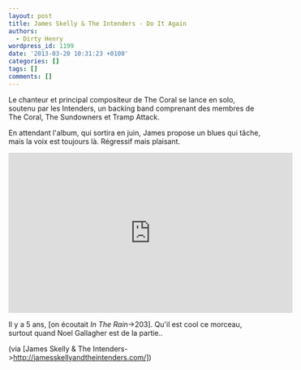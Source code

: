 ```yaml
---
layout: post
title: James Skelly & The Intenders - Do It Again
authors:
  - Dirty Henry
wordpress_id: 1199
date: '2013-03-20 10:31:23 +0100'
categories: []
tags: []
comments: []
---
```

Le chanteur et principal compositeur de The Coral se lance en solo, soutenu par les Intenders, un backing band comprenant des membres de The Coral, The Sundowners et Tramp Attack.

En attendant l'album, qui sortira en juin, James propose un blues qui tâche, mais la voix est toujours là. Régressif mais plaisant.

<iframe width="560" height="315" src="http://www.youtube.com/embed/0aVBjvAupUs" frameborder="0" allowfullscreen></iframe>

Il y a 5 ans, [on écoutait *In The Rain*->203]. Qu'il est cool ce morceau, surtout quand Noel Gallagher est de la partie..

(via [James Skelly & The Intenders->http://jamesskellyandtheintenders.com/])

